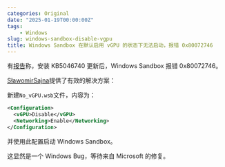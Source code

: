 ```yaml
---
categories: Original
date: "2025-01-19T00:00:00Z"
tags:
    - Windows
slug: windows-sandbox-disable-vgpu
title: Windows Sandbox 在默认启用 vGPU 的状态下无法启动，报错 0x80072746
---
```


有[报告](https://answers.microsoft.com/en-us/windows/forum/all/windows-sandbox-no-longer-working-after-kb5046740/70cc9a3c-03e8-4cc0-82b1-5c95fa551f66)称，安装 KB5046740 更新后，Windows Sandbox 报错 0x80072746。

[SławomirSajna](https://answers.microsoft.com/en-us/profile/165a4408-fc22-4874-893d-8e2069a74f6b)提供了有效的解决方案：

新建`No_vGPU.wsb`文件，内容为：

```xml
<Configuration>
  <vGPU>Disable</vGPU>
  <Networking>Enable</Networking>
</Configuration>
```

并使用此配置启动 Windows Sandbox。

这显然是一个 Windows Bug，等待来自 Microsoft 的修复。

